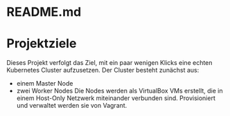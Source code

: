 # README.md
# Projektziele
Dieses Projekt verfolgt das Ziel, mit ein paar wenigen Klicks eine echten Kubernetes Cluster aufzusetzen.
Der Cluster besteht zunächst aus:
* einem Master Node
* zwei Worker Nodes
Die Nodes werden als VirtualBox VMs erstellt, die in einem Host-Only Netzwerk miteinander verbunden sind.
Provisioniert und verwaltet werden sie von Vagrant.
